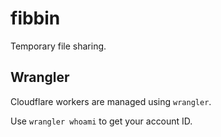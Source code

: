 # fibbin
Temporary file sharing. 

## Wrangler
Cloudflare workers are managed using `wrangler`. 

Use `wrangler whoami` to get your account ID.